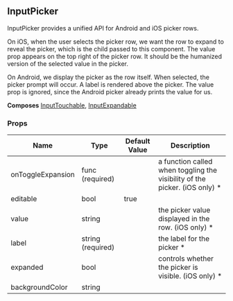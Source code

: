 ## InputPicker 
 
InputPicker provides a unified API for Android and iOS
picker rows.

On iOS, when the user selects the picker row,
we want the row to expand to reveal the picker, which is the
child passed to this component. The value prop appears
on the top right of the picker row. It should be the humanized
version of the selected value in the picker.

On Android, we display the picker as the row itself. When
selected, the picker prompt will occur. A label is
rendered above the picker. The value prop is ignored,
since the Android picker already prints the value for us.

 
 __Composes__ [InputTouchable](InputTouchable.md), [InputExpandable](InputExpandable.md) 


 ### Props
Name | Type | Default Value | Description
--- | --- | --- | --- 
onToggleExpansion | func  (required) |   | a function called when toggling the visibility of the picker. (iOS only) *
editable | bool  | true | 
value | string  |   | the picker value displayed in the row. (iOS only) *
label | string  (required) |   | the label for the picker *
expanded | bool  |   | controls whether the picker is visible. (iOS only) *
backgroundColor | string  |   | 
 
